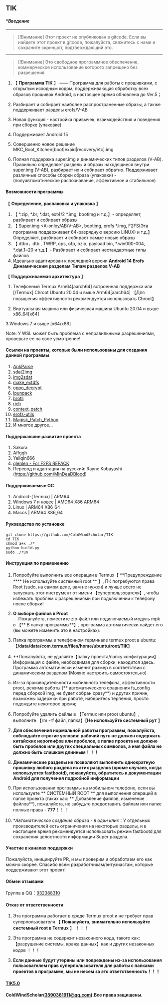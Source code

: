 ##  TIK
####  **Введение* 
***
> [!Внимание]
> Этот проект не опубликован в gitcode. Если вы найдете этот проект в gitcode, пожалуйста, свяжитесь с нами и сохраните скриншот, подтверждающий это.
***
> [!Внимание]
> Это свободное программное обеспечение, коммерческое использование которого запрещено без разрешения

1.  【 **Программа TIK** 】 —— Программа для работы с прошивками, с открытым исходным кодом, поддерживающая обработку всех образов прошивок Android, в настоящее время обновлена до Ver.5；

2. Разбирает и собирает наиболее распространенные образы, а также поддерживает разделы erofs/V-AB

3. Новая функция - настройка привычек, взаимодействия и поведения при сборке (упаковке)

4. Поддерживает Android 15

5. Совершенно новое решение MKC_Boot_Kitchen[boot|exaid|recovery/etc].img
    
6. Полная поддержка super.img и динамических типов разделов (V-AB). Правильно определяет разделы и образы находящиеся внутри super.img (V-AB), разбирает их и собирает обратно. Поддерживает различные способы сборки образа (упаковки) - (полуавтоматическое распознавание, эффективное и стабильное)

####  **Возможности программы** 

【 **Определение, распаковка и упаковка** 】

1. 【 *.zip, *.br, *.dat, ext4/2 *.img, bootimg и т.д.】- определяет, разбирает и собирает образы
2. 【 Super.img <A-onloy/AB/V-AB>, bootimg<header3>, erofs *.img,  F2FS(Эта программа поддерживает 64-разрядную версию LINUX) и т.д.】 Определяет, разбирает и собирает самые новые образы
3. 【 dtbo，dtb , TWRP, ops, ofp, ozip, payload.bin, *.win000-004, *.dat.1~20 и т.д.】- Разбирает и собирает нестандартные типы файлов
4. Идеально адаптирован к последней версии **Android 14** **Erofs** **Динамическим разделам** **Типам разделов V-AB**


【 **Поддерживаемая архитектура** 】

1. Телефонный Termux  Arm64[aarch64] встроенная поддержка или [<Linux Deploy>/Termux] Chroot Ubuntu 20.04 и выше Arm64[aarch64] 【Для повышения эффективности рекомендуется использовать Chroot】

2. Виртуальная машина или физическая машина Ubuntu 20.04 и выше x86_64[x64]

3.Windows 7 и выше [x64/x86]

Note: У WSL может быть проблема с неправильными разрешениями, проверьте ее на свое усмотрение!
#### **Ссылки на проекты, которые были использованы для создания данной программы**
1. [ApkParse](https://github.com/zxvzxv/ApkParse/)
2. [sdat2img](https://github.com/xpirt/sdat2img)
3. [img2sdat](https://github.com/xpirt/img2sdat)
4. [make_ext4fs](https://github.com/jamflux/make_ext4fs)
5. [oppo_decrypt](https://github.com/bkerler/oppo_decrypt)
6. [lpunpack](https://github.com/unix3dgforce/lpunpack)
7. [brotli](https://github.com/google/brotli)
8. [rich](https://github.com/Textualize/rich/)
9. [context_patch](https://github.com/ColdWindScholar/context_patch)
10. [erofs-utils](https://github.com/sekaiacg/erofs-utils/)
11. [Magisk_Patch_Python](https://github.com/ColdWindScholar/Magisk_Patch_Python)
12. И многое другое...
#### **Поддержавшие развитие проекта**
1. Sakura
2. Affggh
3. Yeliqin666
4. [qlenlen - For F2FS REPACK](https://github.com/qlenlen)
5. Перевод и адаптация на русский: Rayne Kobayashi (https://github.com/MinDeaDBlood)
#### **Поддерживаемые ОС**
1. Android-(Termux) | ARM64
2. Windows 7 и новее | AMD64 X86 ARM64
3. Linux | ARM64 X86_64
4. Macos | ARM64 X86_64
####  **Руководство по установке** 

    git clone https://github.com/ColdWindScholar/TIK
    cd TIK
    chmod a+x ./*
    python build.py
    sudo ./run

#### **Инструкция по применению** 

1.  Попробуйте выполнить все операции в Termux【 **Предупреждение **** Не используйте системный root ** 】, ПК потребуются права Root (sudo, на самом деле, вам не нужен) и лучше всего не запускать этот инструмент от имени 【суперпользователя】, чтобы избежать проблем с разрешениями при подключении к телефону после сборки!
2.   **О выборе файлов в Proot**  
    - -Пожалуйста, поместите zip-файл или подключаемый модуль mpk в 【** В папку программы**】, программа автоматически найдет его (вы можете изменить это в настройках).

3.  Папка программы в телефонном терминале termux proot в ubuntu:【**/data/data/com.termux/files/home/ubuntu/root/TIK**】

4.  **Пожалуйста, не удаляйте【папку проекта/папку конфигурации】. Информация о файле, необходимая для сборки, находится здесь. Программа автоматически изменит размер в соответствии с динамическим разделом!(Можно настроить самостоятельно)

5.  Из-за производительности мобильного телефона, эффективности proot, режима работы (** автоматического сравнения fs_config перед сборкой img, не будет собран сразу**) и других причин, возможны задержки при работе, наберитесь терпения, просто подождите некоторое время;

6. Попробуйте удалить файлы в 【Termux или proot ubuntu】, выполните 【rm -rf файл, папка】【**Не используйте системный рут** 】

7.   **Для обеспечения нормальной работы программы, пожалуйста, соблюдайте строгие условия: рабочий путь не должен содержать китайских иероглифов или пробелов, в папке проекта не должно быть пробелов или других специальных символов, а имя файла не должно быть слишком длинным！！！** 

8.   **Динамические разделы не позволяют выполнить однократную прошивку любого раздела из этих разделов (кроме случаев, когда используется fastbootd), пожалуйста, обратитесь к документации Android для получения подробной информации** 

9. При использовании программы на мобильном телефоне, если вы используете ** СИСТЕМНЫЙ ROOT ** для выполнения операций в папке проекта (таких как: ** Добавление файлов, изменение файлов**), пожалуйста, не забудьте предоставить файлам или папке полные права - **777**！！！

10. **Автоматическое создание образа - в один клик*：У отдельных производителей есть ограничения на некоторые разделы, и в настоящее время рекомендуется использовать режим fastbootd для сохранения целостности информации Super раздела.


#### **Участие в каналах поддержки**

 Пожалуйста, инициируйте PR, и мы проверим и обработаем его как можно скорее. Спасибо всем разработчикам/энтузиастам, которые поддерживают этот проект!


#### **Обмен отзывами**

  Группа в QQ：[932388310](#交流反馈)

#### **Отказ от ответственности** 

1.   Эта программа работает в среде Termux proot и не требует прав суперпользователя 【 **Пожалуйста, внимательно используйте системный root в Termux** 】 ！！！

2.  Эта программа не содержит незаконного кода, такого как:【разрушение системы, кража данных】как и других незаконных кодов ！！！

3.  **Если данные будут утеряны или повреждены из-за использования пользователем прав суперпользователя для работы с папками проектов в программе, мы не несем за это ответственность！！！** 
####  [TIK5.0](https://github.com/ColdWindScholar/TIK) 
#### ColdWindScholar(3590361911@qq.com).Все права защищены.
